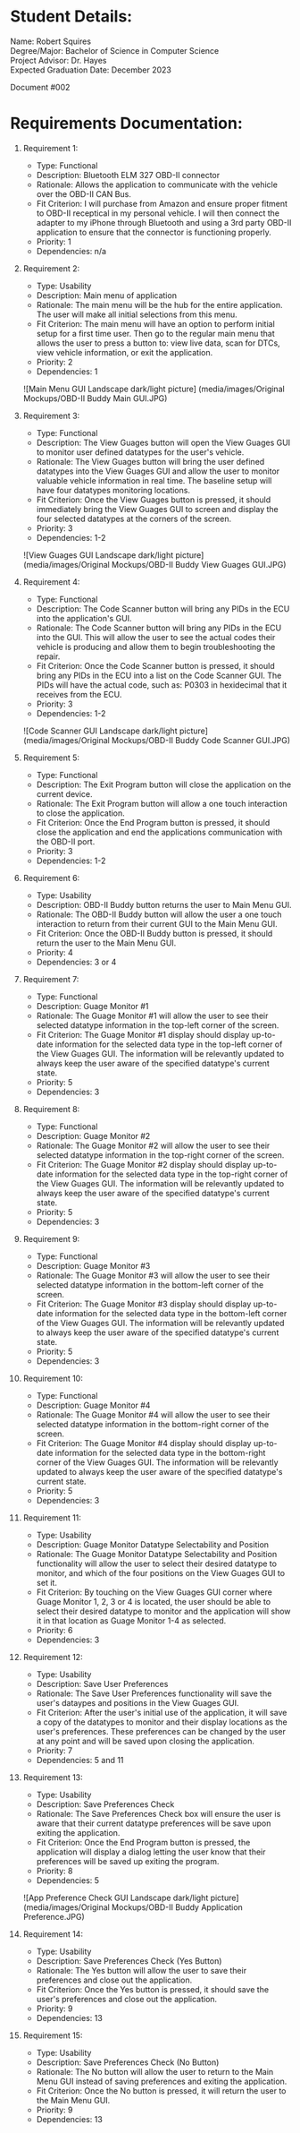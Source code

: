 # Student Details:
Name: Robert Squires  
Degree/Major: Bachelor of Science in Computer Science  
Project Advisor: Dr. Hayes  
Expected Graduation Date: December 2023

Document #002

# Requirements Documentation:
1. Requirement 1:
    - Type: Functional
    - Description: Bluetooth ELM 327 OBD-II connector
    - Rationale: Allows the application to communicate with the vehicle over the OBD-II CAN Bus.
    - Fit Criterion: I will purchase from Amazon and ensure proper fitment to OBD-II receptical in my personal vehicle.  I will then connect the adapter to my iPhone through Bluetooth and using a 3rd party OBD-II application to ensure that the connector is functioning properly.
    - Priority: 1
    - Dependencies: n/a

2. Requirement 2:
    - Type: Usability
    - Description: Main menu of application
    - Rationale: The main menu will be the hub for the entire application. The user will make all initial selections from this menu.
    - Fit Criterion: The main menu will have an option to perform initial setup for a first time user. Then go to the regular main menu that allows the user to press a button to: view live data, scan for DTCs, view vehicle information, or exit the application.
    - Priority: 2
    - Dependencies: 1

    ![Main Menu GUI Landscape dark/light picture] (media/images/Original Mockups/OBD-II Buddy Main GUI.JPG)

3. Requirement 3:
    - Type: Functional
    - Description: The View Guages button will open the View Guages GUI to monitor user defined datatypes for the user's vehicle.
    - Rationale: The View Guages button will bring the user defined datatypes into the View Guages GUI and allow the user to monitor valuable vehicle information in real time. The baseline setup will have four datatypes monitoring locations.
    - Fit Criterion: Once the View Guages button is pressed, it should immediately bring the View Guages GUI to screen and display the four selected datatypes at the corners of the screen.
    - Priority: 3
    - Dependencies: 1-2

    ![View Guages GUI Landscape dark/light picture] (media/images/Original Mockups/OBD-II Buddy View Guages GUI.JPG)

4. Requirement 4:
    - Type: Functional
    - Description: The Code Scanner button will bring any PIDs in the ECU into the application's GUI.
    - Rationale: The Code Scanner button will bring any PIDs in the ECU into the GUI. This will allow the user to see the actual codes their vehicle is producing and allow them to begin troubleshooting the repair.
    - Fit Criterion: Once the Code Scanner button is pressed, it should bring any PIDs in the ECU into a list on the Code Scanner GUI. The PIDs will have the actual code, such as: P0303 in hexidecimal that it receives from the ECU.
    - Priority: 3
    - Dependencies: 1-2

    ![Code Scanner GUI Landscape dark/light picture](media/images/Original Mockups/OBD-II Buddy Code Scanner GUI.JPG)

5. Requirement 5:
    - Type: Functional
    - Description: The Exit Program button will close the application on the current device.
    - Rationale: The Exit Program button will allow a one touch interaction to close the application.
    - Fit Criterion: Once the End Program button is pressed, it should close the application and end the applications communication with the OBD-II port.
    - Priority: 3
    - Dependencies: 1-2

6. Requirement 6:
    - Type: Usability
    - Description: OBD-II Buddy button returns the user to Main Menu GUI.
    - Rationale: The OBD-II Buddy button will allow the user a one touch interaction to return from their current GUI to the Main Menu GUI.
    - Fit Criterion: Once the OBD-II Buddy button is pressed, it should return the user to the Main Menu GUI.
    - Priority: 4
    - Dependencies: 3 or 4

7. Requirement 7:
    - Type: Functional
    - Description: Guage Monitor #1
    - Rationale: The Guage Monitor #1 will allow the user to see their selected datatype information in the top-left corner of the screen.
    - Fit Criterion: The Guage Monitor #1 display should display up-to-date information for the selected data type in the top-left corner of the View Guages GUI. The information will be relevantly updated to always keep the user aware of the specified datatype's current state.
    - Priority: 5
    - Dependencies: 3

8. Requirement 8:
    - Type: Functional
    - Description: Guage Monitor #2
    - Rationale: The Guage Monitor #2 will allow the user to see their selected datatype information in the top-right corner of the screen.
    - Fit Criterion: The Guage Monitor #2 display should display up-to-date information for the selected data type in the top-right corner of the View Guages GUI. The information will be relevantly updated to always keep the user aware of the specified datatype's current state.
    - Priority: 5
    - Dependencies: 3

9. Requirement 9:
    - Type: Functional
    - Description: Guage Monitor #3
    - Rationale: The Guage Monitor #3 will allow the user to see their selected datatype information in the bottom-left corner of the screen.
    - Fit Criterion: The Guage Monitor #3 display should display up-to-date information for the selected data type in the bottom-left corner of the View Guages GUI. The information will be relevantly updated to always keep the user aware of the specified datatype's current state.
    - Priority: 5
    - Dependencies: 3

10. Requirement 10:
    - Type: Functional
    - Description: Guage Monitor #4
    - Rationale: The Guage Monitor #4 will allow the user to see their selected datatype information in the bottom-right corner of the screen.
    - Fit Criterion: The Guage Monitor #4 display should display up-to-date information for the selected data type in the bottom-right corner of the View Guages GUI. The information will be relevantly updated to always keep the user aware of the specified datatype's current state.
    - Priority: 5
    - Dependencies: 3

11. Requirement 11:
    - Type: Usability
    - Description: Guage Monitor Datatype Selectability and Position
    - Rationale: The Guage Monitor Datatype Selectability and Position functionality will allow the user to select their desired datatype to monitor, and which of the four positions on the View Guages GUI to set it.
    - Fit Criterion: By touching on the View Guages GUI corner where Guage Monitor 1, 2, 3 or 4 is located, the user should be able to select their desired datatype to monitor and the application will show it in that location as Guage Monitor 1-4 as selected.
    - Priority: 6
    - Dependencies: 3

12. Requirement 12:
    - Type: Usability
    - Description: Save User Preferences
    - Rationale: The Save User Preferences functionality will save the user's dataypes and positions in the View Guages GUI.
    - Fit Criterion: After the user's initial use of the application, it will save a copy of the datatypes to monitor and their display locations as the user's preferences. These preferences can be changed by the user at any point and will be saved upon closing the application.
    - Priority: 7
    - Dependencies: 5 and 11

13. Requirement 13:
    - Type: Usability
    - Description: Save Preferences Check
    - Rationale: The Save Preferences Check box will ensure the user is aware that their current datatype preferences will be save upon exiting the application.
    - Fit Criterion: Once the End Program button is pressed, the application will display a dialog letting the user know that their preferences will be saved up exiting the program. 
    - Priority: 8
    - Dependencies: 5

    ![App Preference Check GUI Landscape dark/light picture] (media/images/Original Mockups/OBD-II Buddy Application Preference.JPG)
    
1.  Requirement 14:
    - Type: Usability
    - Description: Save Preferences Check (Yes Button)
    - Rationale: The Yes button will allow the user to save their preferences and close out the application.
    - Fit Criterion: Once the Yes button is pressed, it should save the user's preferences and close out the application.
    - Priority: 9
    - Dependencies: 13

2.  Requirement 15:
    - Type: Usability
    - Description: Save Preferences Check (No Button)
    - Rationale: The No button will allow the user to return to the Main Menu GUI instead of saving preferences and exiting the application.
    - Fit Criterion: Once the No button is pressed, it will return the user to the Main Menu GUI.
    - Priority: 9
    - Dependencies: 13
